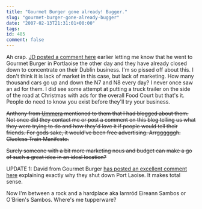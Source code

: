 ```yaml
---
title: "Gourmet Burger gone already! Bugger."
slug: "gourmet-burger-gone-already-bugger"
date: "2007-02-13T21:31:01+00:00"
tags:
id: 485
comment: false
---
```


Ah crap. [JD posted a comment here](http://conoroneill.com/2006/06/18/marmatiece-restaurant-bandon/#comment-34601) earlier letting me know that he went to Gourmet Burger in Portlaoise the other day and they have already closed down to concentrate on their Dublin business. I'm so pissed off about this. I don't think it is lack of market in this case, but lack of marketing. How many thousand cars go up and down the N7 and N8 every day? I never once saw an ad for them. I did see some attempt at putting a truck trailer on the side of the road at Christmas with ads for the overall Food Court but that's it. People do need to know you exist before they'll try your business.

<strike>Anthony from [Ummera](http://www.ummera.com/) mentioned to them that I had blogged about them. Not once did they contact me or post a comment on this blog telling us what they were trying to do and how they'd love it if people would tell their friends. For gods sake, it would've been free advertising. Arrggggggh. Clueless Train Manifesto.</strike>

<strike>Surely someone with a bit more marketing nous and budget can make a go of such a great idea in an ideal location?</strike>

UPDATE 1: David from Gourmet Burger [has posted an excellent comment here](http://conoroneill.com/2007/02/13/gourmet-burger-gone-already-bugger/#comment-35755) explaining exactly why they shut down Port Laoise. It makes total sense.

Now I'm between a rock and a hardplace aka Iarnród Eireann Sambos or O'Brien's Sambos. Where's me tupperware?

